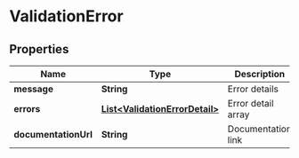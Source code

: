 # ValidationError

## Properties
Name | Type | Description | Notes
------------ | ------------- | ------------- | -------------
**message** | **String** | Error details | 
**errors** | [**List&lt;ValidationErrorDetail&gt;**](ValidationErrorDetail.md) | Error detail array |  [optional]
**documentationUrl** | **String** | Documentation link | 
